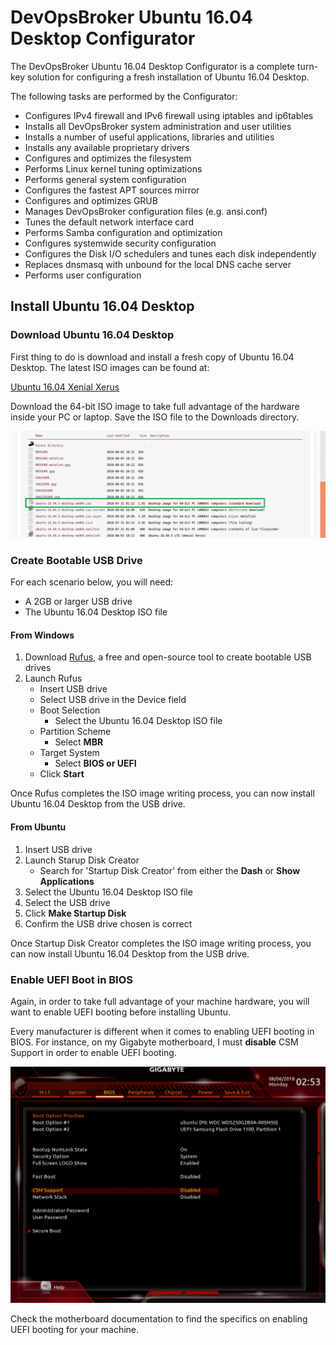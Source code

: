 # DevOpsBroker Ubuntu 16.04 Desktop Configurator

The DevOpsBroker Ubuntu 16.04 Desktop Configurator is a complete turn-key solution for configuring a fresh installation of Ubuntu 16.04 Desktop.

The following tasks are performed by the Configurator:

- Configures IPv4 firewall and IPv6 firewall using iptables and ip6tables
- Installs all DevOpsBroker system administration and user utilities
- Installs a number of useful applications, libraries and utilities
- Installs any available proprietary drivers
- Configures and optimizes the filesystem
- Performs Linux kernel tuning optimizations
- Performs general system configuration
- Configures the fastest APT sources mirror
- Configures and optimizes GRUB
- Manages DevOpsBroker configuration files (e.g. ansi.conf)
- Tunes the default network interface card
- Performs Samba configuration and optimization
- Configures systemwide security configuration
- Configures the Disk I/O schedulers and tunes each disk independently
- Replaces dnsmasq with unbound for the local DNS cache server
- Performs user configuration

## Install Ubuntu 16.04 Desktop

### Download Ubuntu 16.04 Desktop

First thing to do is download and install a fresh copy of Ubuntu 16.04 Desktop. The latest ISO images can be found at:

[Ubuntu 16.04 Xenial Xerus](http://releases.ubuntu.com/16.04/)

Download the 64-bit ISO image to take full advantage of the hardware inside your PC or laptop. Save the ISO file to the Downloads directory.

![Image of 64-bit ISO](ubuntu-xenial-desktop-amd64-iso.png)

### Create Bootable USB Drive

For each scenario below, you will need:
- A 2GB or larger USB drive
- The Ubuntu 16.04 Desktop ISO file

#### From Windows

1. Download [Rufus](https://rufus.akeo.ie/), a free and open-source tool to create bootable USB drives
2. Launch Rufus
   * Insert USB drive
   * Select USB drive in the Device field
   * Boot Selection
     - Select the Ubuntu 16.04 Desktop ISO file
   * Partition Scheme
     - Select **MBR**
   * Target System
     - Select **BIOS or UEFI**
   * Click **Start**

Once Rufus completes the ISO image writing process, you can now install Ubuntu 16.04 Desktop from the USB drive.

#### From Ubuntu

1. Insert USB drive
2. Launch Starup Disk Creator
   * Search for 'Startup Disk Creator' from either the **Dash** or **Show Applications**
3. Select the Ubuntu 16.04 Desktop ISO file
4. Select the USB drive
5. Click **Make Startup Disk**
6. Confirm the USB drive chosen is correct

Once Startup Disk Creator completes the ISO image writing process, you can now install Ubuntu 16.04 Desktop from the USB drive.

### Enable UEFI Boot in BIOS

Again, in order to take full advantage of your machine hardware, you will want to enable UEFI booting before installing Ubuntu.

Every manufacturer is different when it comes to enabling UEFI booting in BIOS. For instance, on my Gigabyte motherboard, I must **disable** CSM Support in order to enable UEFI booting.

![Enable UEFI](bios-disable-csm.png)

Check the motherboard documentation to find the specifics on enabling UEFI booting for your machine.
